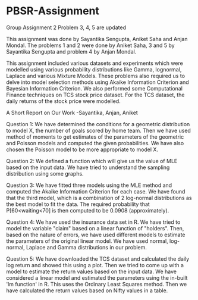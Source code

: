 # PBSR-Assignment
Group Assignment 2
Problem 3, 4, 5 are updated


This assignment was done by Sayantika Sengupta, Aniket Saha and Anjan Mondal. The problems 1 and 2 were done by Aniket Saha, 3 and 5 by Sayantika Sengupta and problem 4 by Anjan Mondal.

This assignment included various datasets and experiments which were modelled using various probability distributions like Gamma, lognormal, Laplace and various Mixture Models. These problems also required us to delve into model selection methods using Akaike Information Criterion and Bayesian Information Criterion. We also performed some Computational Finance techniques on TCS stock price dataset. For the TCS dataset, the daily returns of the stock price were modelled.


A Short Report on Our Work
-Sayantika, Anjan, Aniket

Question 1: 
We have determined the conditions for a geometric distribution to model X, the number of goals scored by home team.
Then we have used method of moments to get estimates of the parameters of the geometric and Poisson models and computed the given probabilities.
We have also chosen the Poisson model to be more appropriate to model X.

Question 2:
We defined a function which will give us the value of MLE based on the input data.
We have tried to understand the sampling distribution using some graphs.

Question 3:
We have fitted three models using the MLE method and computed the Akaike Information Criterion for each case.
We have found that the third model, which is a combination of 2 log-normal distributions as the best model to fit the data.
The required probability that P[60<waiting<70] is then computed to be 0.0908 (approximately).

Question 4:
We have used the insurance data set in R.
We have tried to model the variable "claim" based on a linear function of "holders".
Then, based on the nature of errors, we have used different models to estimate the parameters of the original linear model.
We have used normal, log-normal, Laplace and Gamma distributions in our problem.

Question 5:
We have downloaded the TCS dataset and calculated the daily log return and showed this using a plot.
Then we tried to come up with a model to estimate the return values based on the input data.
We have considered a linear model and estimated the parameters using the in-built 'lm function' in R.
This uses the Ordinary Least Squares method.
Then we have calculated the return values based on Nifty values in a table.
